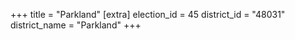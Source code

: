 +++
title = "Parkland"
[extra]
election_id = 45
district_id = "48031"
district_name = "Parkland"
+++
